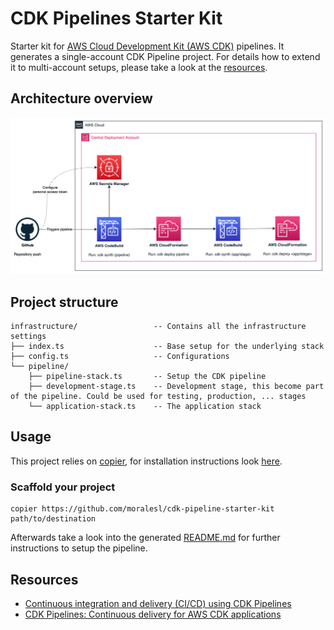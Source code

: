 # CDK Pipelines Starter Kit

Starter kit for [AWS Cloud Development Kit (AWS CDK)](https://aws.amazon.com/cdk/) pipelines. It generates a single-account CDK Pipeline project.
For details how to extend it to multi-account setups, please take a look at the [resources](#resources).

## Architecture overview
![CDK Pipeline architecture overview](img/Architecture-Overview.png)

## Project structure
```
infrastructure/                 -- Contains all the infrastructure settings
├── index.ts                    -- Base setup for the underlying stack
├── config.ts                   -- Configurations
└── pipeline/
    ├── pipeline-stack.ts       -- Setup the CDK pipeline
    ├── development-stage.ts    -- Development stage, this become part of the pipeline. Could be used for testing, production, ... stages
    └── application-stack.ts    -- The application stack
```

## Usage
This project relies on [copier](https://copier.readthedocs.io/en/latest/), for installation instructions look [here](https://github.com/copier-org/copier/#installation).

### Scaffold your project
```
copier https://github.com/moralesl/cdk-pipeline-starter-kit path/to/destination
```
Afterwards take a look into the generated [README.md](README.md.jinja) for further instructions to setup the pipeline.


## Resources
* [Continuous integration and delivery (CI/CD) using CDK Pipelines](https://docs.aws.amazon.com/cdk/v2/guide/cdk_pipeline.html)
* [CDK Pipelines: Continuous delivery for AWS CDK applications](https://aws.amazon.com/blogs/developer/cdk-pipelines-continuous-delivery-for-aws-cdk-applications/)
